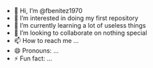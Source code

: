 - 👋 Hi, I’m @fbenitez1970
- 👀 I’m interested in doing my first repository
- 🌱 I’m currently learning a lot of useless things
- 💞️ I’m looking to collaborate on nothing special
- 📫 How to reach me ...
- 😄 Pronouns: ...
- ⚡ Fun fact: ...

<!---
fbenitez1970/fbenitez1970 is a ✨ special ✨ repository because its `README.md` (this file) appears on your GitHub profile.
You can click the Preview link to take a look at your changes.
--->
